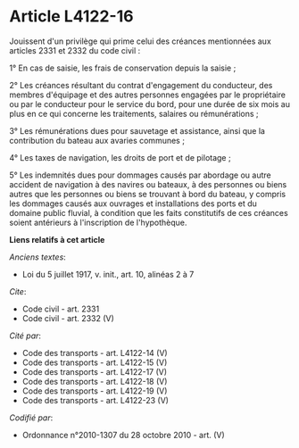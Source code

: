 # Article L4122-16

Jouissent d'un privilège qui prime celui des créances mentionnées aux articles 2331 et 2332 du code civil : 

1° En cas de saisie, les frais de conservation depuis la saisie ; 

2° Les créances résultant du contrat d'engagement du conducteur, des membres d'équipage et des autres personnes engagées par
le propriétaire ou par le conducteur pour le service du bord, pour une durée de six mois au plus en ce qui concerne les
traitements, salaires ou rémunérations ; 

3° Les rémunérations dues pour sauvetage et assistance, ainsi que la contribution du bateau aux avaries communes ; 

4° Les taxes de navigation, les droits de port et de pilotage ; 

5° Les indemnités dues pour dommages causés par abordage ou autre accident de navigation à des navires ou bateaux, à des
personnes ou biens autres que les personnes ou biens se trouvant à bord du bateau, y compris les dommages causés aux ouvrages
et installations des ports et du domaine public fluvial, à condition que les faits constitutifs de ces créances soient
antérieurs à l'inscription de l'hypothèque.

**Liens relatifs à cet article**

_Anciens textes_:

  - Loi du 5 juillet 1917, v. init., art. 10, alinéas 2 à 7

_Cite_:

  - Code civil - art. 2331
  - Code civil - art. 2332 (V)

_Cité par_:

  - Code des transports - art. L4122-14 (V)
  - Code des transports - art. L4122-15 (V)
  - Code des transports - art. L4122-17 (V)
  - Code des transports - art. L4122-18 (V)
  - Code des transports - art. L4122-19 (V)
  - Code des transports - art. L4122-23 (V)

_Codifié par_:

  - Ordonnance n°2010-1307 du 28 octobre 2010 - art. (V)
